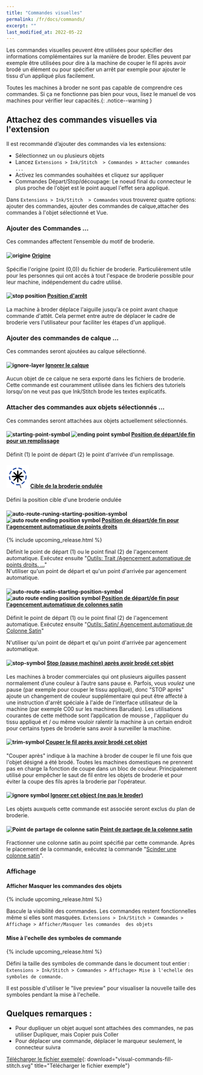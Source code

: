 ```yaml
---
title: "Commandes visuelles"
permalink: /fr/docs/commands/
excerpt: ""
last_modified_at: 2022-05-22
---
```

Les commandes visuelles peuvent être utilisées pour spécifier des informations complémentaires sur la manière de broder. Elles peuvent par exemple être utilisées pour dire à la machine de couper le fil après avoir brodé un élément ou pour spécifier un arrêt par exemple pour ajouter le tissu d'un appliqué plus facilement.

Toutes les machines à broder ne sont pas capable de comprendre ces commandes. Si ça ne fonctionne pas bien pour vous, lisez le manuel de vos machines pour vérifier leur capacités.{: .notice--warning }

## Attachez des commandes visuelles via l'extension

Il est recommandé d’ajouter des commandes via les extensions:

* Sélectionnez un ou plusieurs objets
* Lancez `Extensions > Ink/Stitch  > Commandes > Attacher commandes ...`
* Activez les commandes souhaitées et cliquez sur appliquer
* Commandes Départ/Stop/découpage: Le noeud final du connecteur le plus proche de l'objet est le point auquel l'effet sera appliqué.

Dans `Extensions > Ink/Stitch  > Commandes` vous trouverez quatre options: ajouter des commandes, ajouter des commandes de calque,attacher des commandes à l'objet sélectionné et Vue.

### Ajouter des Commandes ...

Ces commandes affectent l’ensemble du motif de broderie.

#### ![origine](/assets/images/docs/visual-commands-origin.jpg) [Origine](#-origine)

Spécifie l'origine (point (0,0)) du fichier de broderie. Particulièrement utile pour les personnes qui ont accès à tout l'espace de broderie possible pour leur machine, indépendement du cadre utilisé.

#### ![stop position](/assets/images/docs/visual-commands-stop-position.jpg) [Position d'arrêt](#-stop-position)

La machine à broder déplace l'aiguille jusqu'à ce point avant chaque commande d'attêt. Cela permet entre autre de déplacer le cadre de broderie vers l'utilisateur pour faciliter les étapes d'un appliqué.

### Ajouter des commandes de calque ...

Ces commandes seront ajoutées au calque sélectionné.

#### ![ignore-layer](/assets/images/docs/visual-commands-ignore-layer.jpg) [Ignorer le calque](#-ignore-layer)

Aucun objet de ce calque ne sera exporté dans les fichiers de broderie. Cette commande est couramment utilisée dans les fichiers des tutoriels lorsqu'on ne veut pas que Ink/Stitch brode les textes explicatifs.



### Attacher des commandes aux objets sélectionnés ...

Ces commandes seront attachées aux objets actuellement sélectionnés.


#### ![starting-point-symbol](/assets/images/docs/visual-commands-start.jpg) ![ending point symbol](/assets/images/docs/visual-commands-end.jpg)   [Position de départ/de fin pour un remplissage](#-starting-point-symbol)

Définit  (1) le point de départ  (2) le point d'arrivée d'un remplissage.

#### ![ripple-stitch-target-symbol](/assets/images/docs/visual-commands-ripple-target.png) [Cible de la broderie ondulée](ripple-stitch-target-symbol)

Défini la position cible d'une broderie ondulée

####  ![auto-route-runing-starting-position-symbol](/assets/images/docs/visual-commands-auto-route-satin-stitch-start.jpg) ![auto route  ending position symbol](/assets/images/docs/visual-commands-auto-route-satin-stitch-end.jpg)  [Position de départ/de fin pour l'agencement automatique de points droits](#auto-route-runing-starting-position-symbol)
{% include upcoming_release.html %}

Définit le point de départ (1) ou le point final (2) de l'agencement automatique. Exécutez ensuite "[Outils: Trait /Agencement automatique de points droits. ...](/fr/docs/strole-tools)"  
N'utiliser qu'un point de départ et qu'un point d'arrivée par agencement automatique.

####  ![auto-route-satin-starting-position-symbol](/assets/images/docs/visual-commands-auto-route-satin-stitch-start.jpg) ![auto route  ending position symbol](/assets/images/docs/visual-commands-auto-route-satin-stitch-end.jpg)  [Position de départ/de fin pour l'agencement automatique  de colonnes satin](#auto-route-satin-starting-position-symbol)

Définit le point de départ (1) ou le point final (2) de l'agencement automatique. Exécutez ensuite "[Outils: Satin/ Agencement automatique de Colonne Satin](/fr/docs/satin-tools/#auto-route-satin-columns)" 

N'utiliser qu'un point de départ et qu'un point d'arrivée par agencement automatique.


#### ![stop-symbol](/assets/images/docs/visual-commands-stop.jpg) [Stop (pause machine) après avoir brodé cet objet](#stop-symbol)

Les machines à broder commerciales qui ont plusieurs aiguilles passent normalement d’une couleur à l’autre sans pause e. Parfois, vous *voulez* une pause (par exemple pour couper le tissu appliqué), donc "STOP après" ajoute un changement de couleur supplémentaire qui peut être affecté à une instruction d'arrêt spéciale à l'aide de l'interface utilisateur de la machine (par exemple C00 sur les machines Barudan). Les utilisations courantes de cette méthode sont l’application de mousse , l'appliquer du tissu appliqué et / ou même vouloir ralentir la machine à un certain endroit pour certains types de broderie sans avoir à surveiller la machine.


#### ![trim-symbol](/assets/images/docs/visual-commands-trim.jpg) [Couper le fil après avoir brodé cet objet](#trim-symbol)

"Couper après" indique à la machine à broder de couper le fil une fois que l'objet désigné a été brodé. Toutes les machines domestiques ne prennent pas en charge la fonction de coupe dans un bloc de couleur. Principalement utilisé pour empêcher le saut de fil entre les objets de broderie et pour éviter la coupe des fils après la broderie par l'opérateur.


#### ![ignore symbol](/assets/images/docs/visual-commands-ignore.jpg) [Ignorer cet object (ne pas le broder)](#ignore-symbol)

Les objets auxquels cette commande est associée seront exclus du plan de broderie.


#### ![Point de partage de colonne satin](/assets/images/docs/visual-commands-satin-cut-point.jpg) [Point de partage de la colonne satin](#-point-de-partage-de-colonne-satin)

Fractionner une colonne satin au point spécifié par cette commande. Après le placement de la commande, exécutez la commande "[Scinder une colonne satin](/fr/docs/satin-tools/#scinder-une-colonne-satin)".




### Affichage

#### Afficher Masquer les commandes des objets 
{% include upcoming_release.html %}

Bascule la visibilité des commandes. Les commandes restent fonctionnelles même si elles sont masquées.
`Extensions > Ink/Stitch > Commandes > Affichage > Afficher/Masquer les commandes  des objets`

#### Mise à l'echelle des symboles de commande
{% include upcoming_release.html %}

Défini la taille des symboles de commande dans le document tout entier : `Extensions > Ink/Stitch > Commandes > Affichage> Mise à l'echelle des symboles de commande.`

Il est possible d'utiliser le "live preview" pour visualiser la nouvelle  taille des symboles pendant la mise à l'echelle.
## Quelques remarques :
- Pour dupliquer un objet auquel sont attachées des commandes, ne pas utiliser Dupliquer, mais Copier puis Coller
- Pour déplacer une commande, déplacer le marqueur seulement, le connecteur suivra


[Télécharger le fichier exemple](/assets/images/docs/visual-commands-fill-stitch.svg){: download="visual-commands-fill-stitch.svg" title="Télécharger le fichier exemple"}



